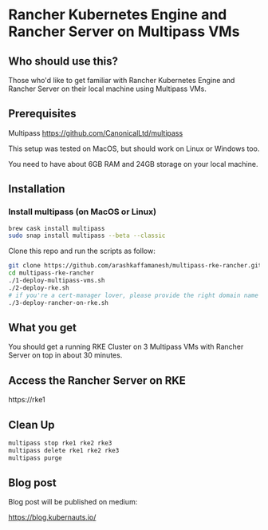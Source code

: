 # Rancher Kubernetes Engine and Rancher Server on Multipass VMs

## Who should use this?

Those who'd like to get familiar with Rancher Kubernetes Engine and Rancher Server on their local machine using Multipass VMs.

## Prerequisites

Multipass
https://github.com/CanonicalLtd/multipass

This setup was tested on MacOS, but should work on Linux or Windows too.

You need to have about 6GB RAM and 24GB storage on your local machine.

## Installation

### Install multipass (on MacOS or Linux)

```bash
brew cask install multipass
sudo snap install multipass --beta --classic
```

Clone this repo and run the scripts as follow:

```bash
git clone https://github.com/arashkaffamanesh/multipass-rke-rancher.git
cd multipass-rke-rancher
./1-deploy-multipass-vms.sh
./2-deploy-rke.sh
# if you're a cert-manager lover, please provide the right domain name and email address in 3-deploy-rancher-on-rke.sh
./3-deploy-rancher-on-rke.sh
```

## What you get

You should get a running RKE Cluster on 3 Multipass VMs with Rancher Server on top in about 30 minutes.

## Access the Rancher Server on RKE

https://rke1

## Clean Up

```bash
multipass stop rke1 rke2 rke3
multipass delete rke1 rke2 rke3
multipass purge
```

## Blog post

Blog post will be published on medium:

https://blog.kubernauts.io/


